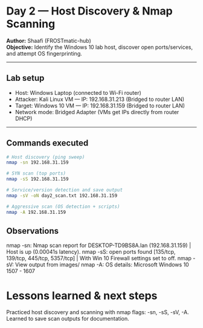# Day 2 — Host Discovery & Nmap Scanning 
**Author:** Shaafi (FROSTmatic-hub)  
**Objective:** Identify the Windows 10 lab host, discover open ports/services, and attempt OS fingerprinting.

---

## Lab setup
- Host: Windows Laptop (connected to Wi-Fi router)  
- Attacker: Kali Linux VM — IP: 192.168.31.213 (Bridged to router LAN)  
- Target: Windows 10 VM — IP: 192.168.31.159 (Bridged to router LAN)  
- Network mode: Bridged Adapter (VMs get IPs directly from router DHCP)  



---

## Commands executed
```bash
# Host discovery (ping sweep)
nmap -sn 192.168.31.159

# SYN scan (top ports)
nmap -sS 192.168.31.159

# Service/version detection and save output
nmap -sV -oN day2_scan.txt 192.168.31.159

# Aggressive scan (OS detection + scripts)
nmap -A 192.168.31.159

```
## Observations
nmap -sn: Nmap scan report for DESKTOP-TD9BS8A.lan (192.168.31.159) | Host is up (0.00041s latency).
nmap -sS: open ports found [135/tcp, 139/tcp, 445/tcp, 5357/tcp] | With Win 10 Firewall settings set to off.
nmap -sV: View output from images/
nmap -A: OS details: Microsoft Windows 10 1507 - 1607

# Lessons learned & next steps
Practiced host discovery and scanning with nmap flags: -sn, -sS, -sV, -A.
Learned to save scan outputs for documentation.
